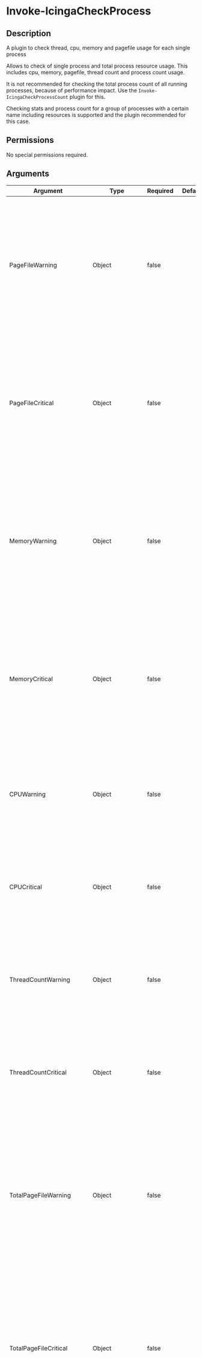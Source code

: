 # Invoke-IcingaCheckProcess

## Description

A plugin to check thread, cpu, memory and pagefile usage for each single process

Allows to check of single process and total process resource usage. This includes
cpu, memory, pagefile, thread count and process count usage.

It is not recommended for checking the total process count of all running processes, because of performance
impact. Use the `Invoke-IcingaCheckProcessCount` plugin for this.

Checking stats and process count for a group of processes with a certain name including resources is supported
and the plugin recommended for this case.

## Permissions

No special permissions required.

## Arguments

| Argument | Type | Required | Default | Description |
| ---      | ---  | ---      | ---     | ---         |
| PageFileWarning | Object | false |  | Compares each single process page file usage against the given threshold. Will throw warning if exceeded.<br /> Supports % unit to compare the process page file usage for the entire page file space available.<br /> <br /> Follows the Icinga Plugin threshold guidelines. |
| PageFileCritical | Object | false |  | Compares each single process page file usage against the given threshold. Will throw critical if exceeded.<br /> Supports % unit to compare the process page file usage for the entire page file space available.<br /> <br /> Follows the Icinga Plugin threshold guidelines. |
| MemoryWarning | Object | false |  | Compares each single process memory usage against the given threshold. Will throw warning if exceeded.<br /> Supports % unit to compare the process memory usage for the entire memory space available.<br /> <br /> Follows the Icinga Plugin threshold guidelines. |
| MemoryCritical | Object | false |  | Compares each single process memory usage against the given threshold. Will throw critical if exceeded.<br /> Supports % unit to compare the process memory usage for the entire memory space available.<br /> <br /> Follows the Icinga Plugin threshold guidelines. |
| CPUWarning | Object | false |  | Compares each single process cpu usage against the given threshold. Will throw warning if exceeded.<br /> <br /> Follows the Icinga Plugin threshold guidelines. |
| CPUCritical | Object | false |  | Compares each single process cpu usage against the given threshold. Will throw critical if exceeded.<br /> <br /> Follows the Icinga Plugin threshold guidelines. |
| ThreadCountWarning | Object | false |  | Compares each single process thread usage against the given threshold. Will throw warning if exceeded.<br /> <br /> Follows the Icinga Plugin threshold guidelines. |
| ThreadCountCritical | Object | false |  | Compares each single process thread usage against the given threshold. Will throw critical if exceeded.<br /> <br /> Follows the Icinga Plugin threshold guidelines. |
| TotalPageFileWarning | Object | false |  | Compares page file usage for all processes with the same name against the given threshold. Will throw warning if exceeded.<br /> Supports % unit to compare the total process page file usage for the entire page file space available.<br /> <br /> Follows the Icinga Plugin threshold guidelines. |
| TotalPageFileCritical | Object | false |  | Compares page file usage for all processes with the same name against the given threshold. Will throw critical if exceeded.<br /> Supports % unit to compare the total process page file usage for the entire page file space available.<br /> <br /> Follows the Icinga Plugin threshold guidelines. |
| TotalMemoryWarning | Object | false |  | Compares memory usage for all processes with the same name against the given threshold. Will throw warning if exceeded.<br /> Supports % unit to compare the total process memory usage for the entire memory space available.<br /> <br /> Follows the Icinga Plugin threshold guidelines. |
| TotalMemoryCritical | Object | false |  | Compares memory usage for all processes with the same name against the given threshold. Will throw critical if exceeded.<br /> Supports % unit to compare the total process memory usage for the entire memory space available.<br /> <br /> Follows the Icinga Plugin threshold guidelines. |
| TotalCPUWarning | Object | false |  | Compares cpu usage for all processes with the same name against the given threshold. Will throw warning if exceeded.<br /> <br /> Follows the Icinga Plugin threshold guidelines. |
| TotalCPUCritical | Object | false |  | Compares cpu usage for all processes with the same name against the given threshold. Will throw critical if exceeded.<br /> <br /> Follows the Icinga Plugin threshold guidelines. |
| TotalThreadCountWarning | Object | false |  | Compares thread usage for all processes with the same name against the given threshold. Will throw warning if exceeded.<br /> <br /> Follows the Icinga Plugin threshold guidelines. |
| TotalThreadCountCritical | Object | false |  | Compares thread usage for all processes with the same name against the given threshold. Will throw critical if exceeded.<br /> <br /> Follows the Icinga Plugin threshold guidelines. |
| TotalProcessCountWarning | Object | false |  | Compares process count for all processes with the same name against the given threshold. Will throw warning if exceeded.<br /> <br /> Follows the Icinga Plugin threshold guidelines. |
| TotalProcessCountCritical | Object | false |  | Compares process count for all processes with the same name against the given threshold. Will throw critical if exceeded.<br /> <br /> Follows the Icinga Plugin threshold guidelines. |
| Process | Array | false | @() | Allows to filter for a list of processes with a given name. Use the process name without file ending, like '.exe'. |
| OverrideNotFound | String | false | Unknown | This argument will allow you to override the default behavior of the plugin in case a process was not found on the<br /> system. By default, it will report UNKNOWN but you can set with this argument if the process state should be<br /> OK, WARNING or CRITICAL instead |
| ExcludeProcess | Array | false | @() | Define a list of process names which are excluded from the final result. Only the process name is required without '.exe' at the end. |
| NoPerfData | SwitchParameter | false | False | Set this argument to not write any performance data |
| Verbosity | Int32 | false | 0 | Changes the behavior of the plugin output which check states are printed:<br /> 0 (default): Only service checks/packages with state not OK will be printed<br /> 1: Only services with not OK will be printed including OK checks of affected check packages including Package config<br /> 2: Everything will be printed regardless of the check state<br /> 3: Identical to Verbose 2, but prints in addition the check package configuration e.g (All must be [OK]) |
| ThresholdInterval | String |  |  | Change the value your defined threshold checks against from the current value to a collected time threshold of the Icinga for Windows daemon, as described [here](https://icinga.com/docs/icinga-for-windows/latest/doc/110-Installation/06-Collect-Metrics-over-Time/). An example for this argument would be 1m or 15m which will use the average of 1m or 15m for monitoring. |

## Examples

### Example Command 1

```powershell
Invoke-IcingaCheckProcess -Process 'powershell';
```

### Example Output 1

```powershell
[OK] Process Overview: 1 Ok
| 'powershell::ifw_process::cpu'=76%;;;0;100 'powershell::ifw_process::memory'=1501471000B;;;0;6436880000 'powershell::ifw_process::pagefile'=1885120B;;;0;6979322000 'powershell::ifw_process::count'=7c;; 'powershell::ifw_process::threads'=106c;;    
```

### Example Command 2

```powershell
Invoke-IcingaCheckProcess -Process 'powershell' -CPUWarning '1%' -TotalCPUWarning '5%';
```

### Example Output 2

```powershell
[WARNING] Process Overview: 1 Warning [WARNING] powershell
\_ [WARNING] powershell
    \_ [WARNING] powershell [13436]
        \_ [WARNING] CPU Usage: 75.00% is greater than threshold 1%
    \_ [WARNING] powershell [9332]
        \_ [WARNING] CPU Usage: 98.00% is greater than threshold 1%
    \_ [WARNING] powershell Summary
        \_ [WARNING] CPU Usage: 173.00% is greater than threshold 5%
| 'powershell::ifw_process::cpu'=173%;5;;0;173 'powershell::ifw_process::memory'=1510900000B;;;0;6436880000 'powershell::ifw_process::pagefile'=1892332B;;;0;6979322000 'powershell::ifw_process::count'=7c;; 'powershell::ifw_process::threads'=112c;;    
```

### Example Command 3

```powershell
Invoke-IcingaCheckProcess -Process 'SearchIndexer' -MemoryWarning '0.1%';
```

### Example Output 3

```powershell
[WARNING] Process Overview: 1 Warning [WARNING] SearchIndexer
\_ [WARNING] SearchIndexer
    \_ [WARNING] SearchIndexer [5112]
        \_ [WARNING] Memory Usage: 0.30% (18.56MiB) is greater than threshold 0.1% (6.14MiB)
| 'searchindexer::ifw_process::count'=1c;; 'searchindexer::ifw_process::pagefile'=24156B;;;0;6979322000 'searchindexer::ifw_process::threads'=8c;; 'searchindexer::ifw_process::cpu'=0%;;;0;100 'searchindexer::ifw_process::memory'=19460100B;;;0;6436880000    
```


